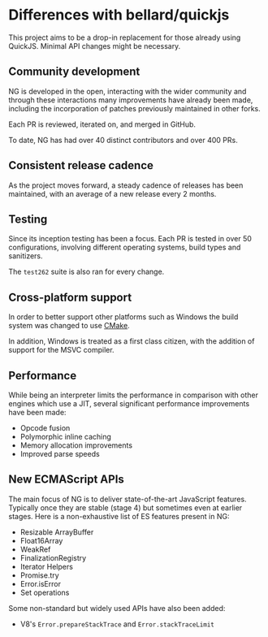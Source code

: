 # Differences with bellard/quickjs

This project aims to be a drop-in replacement for those already using QuickJS.
Minimal API changes might be necessary.

## Community development

NG is developed in the open, interacting with the wider community and through
these interactions many improvements have already been made, including the incorporation
of patches previously maintained in other forks.

Each PR is reviewed, iterated on, and merged in GitHub.

To date, NG has had over 40 distinct contributors and over 400 PRs.

## Consistent release cadence

As the project moves forward, a steady cadence of releases has been maintained, with an
average of a new release every 2 months.

## Testing

Since its inception testing has been a focus. Each PR is tested in over 50 configurations,
involving different operating systems, build types and sanitizers.

The `test262` suite is also ran for every change.

## Cross-platform support

In order to better support other platforms such as Windows the build system was
changed to use [CMake].

In addition, Windows is treated as a first class citizen, with the addition of support
for the MSVC compiler.

[CMake]: https://cmake.org/

## Performance

While being an interpreter limits the performance in comparison with other engines which
use a JIT, several significant performance improvements have been made:

- Opcode fusion
- Polymorphic inline caching
- Memory allocation improvements
- Improved parse speeds

## New ECMAScript APIs

The main focus of NG is to deliver state-of-the-art JavaScript features. Typically once they
are stable (stage 4) but sometimes even at earlier stages. Here is a non-exhaustive list
of ES features present in NG:

- Resizable ArrayBuffer
- Float16Array
- WeakRef
- FinalizationRegistry
- Iterator Helpers
- Promise.try
- Error.isError
- Set operations

Some non-standard but widely used APIs have also been added:

- V8's `Error.prepareStackTrace` and `Error.stackTraceLimit`
